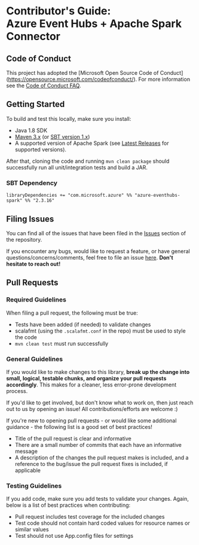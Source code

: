 # Contributor's Guide:<br>Azure Event Hubs + Apache Spark Connector 

## Code of Conduct

This project has adopted the [Microsoft Open Source Code of Conduct]
(https://opensource.microsoft.com/codeofconduct/). For more information 
see the [Code of Conduct FAQ](https://opensource.microsoft.com/codeofconduct/faq/). 

## Getting Started

To build and test this locally, make sure you install:
- Java 1.8 SDK
- [Maven 3.x](https://maven.apache.org/download.cgi) (or [SBT version 1.x](https://www.scala-sbt.org/1.x/docs/index.html))
- A supported version of Apache Spark (see [Latest Releases](/README.md#latest-releases) for supported versions). 

After that, cloning the code and running `mvn clean package` should successfully 
run all unit/integration tests and build a JAR. 
 
### SBT Dependency

    libraryDependencies += "com.microsoft.azure" %% "azure-eventhubs-spark" %% "2.3.16"
 
## Filing Issues

You can find all of the issues that have been filed in the [Issues](https://github.com/Azure/spark-eventhubs/issues) 
section of the repository.

If you encounter any bugs, would like to request a feature, or have general 
questions/concerns/comments, feel free to file an issue [here](https://github.com/Azure/spark-eventhubs/issues/new).
**Don't hesitate to reach out!**

## Pull Requests

### Required Guidelines

When filing a pull request, the following must be true:

- Tests have been added (if needed) to validate changes
- scalafmt (using the `.scalafmt.conf` in the repo) must be used to style the code 
- `mvn clean test` must run successfully  

### General Guidelines

If you would like to make changes to this library, **break up the change into small, 
logical, testable chunks, and organize your pull requests accordingly**. This makes 
for a cleaner, less error-prone development process. 

If you'd like to get involved, but don't know what to work on, then just reach out to 
us by opening an issue! All contributions/efforts are welcome :) 

If you're new to opening pull requests - or would like some additional guidance - the 
following list is a good set of best practices! 

- Title of the pull request is clear and informative
- There are a small number of commits that each have an informative message
- A description of the changes the pull request makes is included, and a reference to the bug/issue the pull request fixes is included, if applicable

### Testing Guidelines

If you add code, make sure you add tests to validate your changes. Again, below is a 
list of best practices when contributing: 

- Pull request includes test coverage for the included changes
- Test code should not contain hard coded values for resource names or similar values
- Test should not use App.config files for settings
